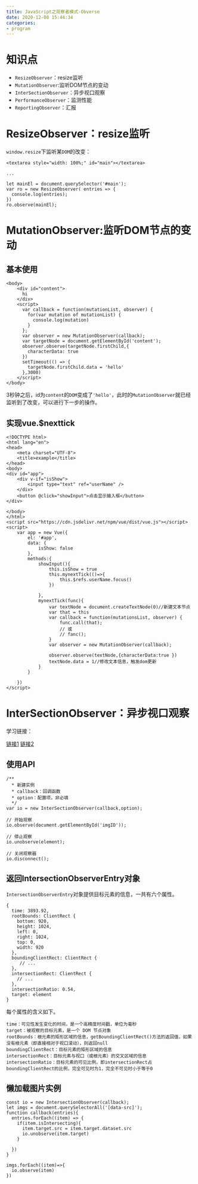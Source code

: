```yaml
---
title: JavaScript之观察者模式-Obverse
date: 2020-12-08 15:44:34
categories: 
- program
---
```


# 知识点

- `ResizeObserver`：resize监听
- `MutationObserver`:监听DOM节点的变动
- `InterSectionObserver`：异步视口观察
- `PerformanceObserver`：监测性能
- `ReportingObserver`：汇报


# ResizeObserver：resize监听

`window.resize`下监听某`DOM`的改变：

```
<textarea style="width: 100%;" id="main"></textarea>

...

let mainEl = document.querySelector('#main');
var ro = new ResizeObserver( entries => {
  console.log(entries);
})
ro.observe(mainEl);
```

# MutationObserver:监听DOM节点的变动

## 基本使用

```
<body>
    <div id="content">
      hi
    </div>
    <script>
      var callback = function(mutationList, observer) {
        for(var mutation of mutationList) {
          console.log(mutation)
        }
      };
      var observer = new MutationObserver(callback);
      var targetNode = document.getElementById('content');
      observer.observe(targetNode.firstChild,{
        characterData: true
      })
      setTimeout(() => {
        targetNode.firstChild.data = 'hello'
      },3000)
    </script>
</body>
```

3秒钟之后，id为`content`的`DOM`变成了`'hello'`，此时的`MutationObserver`就已经监听到了改变，可以进行下一步的操作。

## 实现vue.$nexttick

```
<!DOCTYPE html>
<html lang="en">
<head>
    <meta charset="UTF-8">
    <title>example</title>
</head>
<body>
<div id="app">
    <div v-if="isShow">
        <input type="text" ref="userName" />
    </div>
    <button @click="showInput">点击显示输入框</button>
</div>

</body>
</html>
<script src="https://cdn.jsdelivr.net/npm/vue/dist/vue.js"></script>
<script>
    var app = new Vue({
        el: '#app',
        data: {
            isShow: false
        },
        methods:{
            showInput(){
                this.isShow = true
                this.mynextTick(()=>{
                    this.$refs.userName.focus()
                })

            },
            mynextTick(func){
                var textNode = document.createTextNode(0)//新建文本节点
                var that = this
                var callback = function(mutationsList, observer) {
                    func.call(that);
                    // 或
                    // fanc();
                }
                var observer = new MutationObserver(callback);

                observer.observe(textNode,{characterData:true })
                textNode.data = 1//修改文本信息，触发dom更新
            }
        }

    })
</script>
```

# InterSectionObserver：异步视口观察

学习链接：

[链接1](http://www.ruanyifeng.com/blog/2016/11/intersectionobserver_api.html)
[链接2](https://www.jianshu.com/p/84a86e41eb2b)

## 使用API

```
/**
  * 新建实例
  * callback：回调函数
  * option：配置项，非必填
  */
var io = new InterSectionObserver(callback,option);

// 开始观察
io.observe(document.getElementById('imgID'));

// 停止观察
io.unobserve(element);

// 关闭观察器
io.disconnect();
```

## 返回IntersectionObserverEntry对象

`IntersectionObserverEntry`对象提供目标元素的信息，一共有六个属性。

```
{
  time: 3893.92,
  rootBounds: ClientRect {
    bottom: 920,
    height: 1024,
    left: 0,
    right: 1024,
    top: 0,
    width: 920
  },
  boundingClientRect: ClientRect {
     // ...
  },
  intersectionRect: ClientRect {
    // ...
  },
  intersectionRatio: 0.54,
  target: element
}
```

每个属性的含义如下。

```
time：可见性发生变化的时间，是一个高精度时间戳，单位为毫秒
target：被观察的目标元素，是一个 DOM 节点对象
rootBounds：根元素的矩形区域的信息，getBoundingClientRect()方法的返回值，如果没有根元素（即直接相对于视口滚动），则返回null
boundingClientRect：目标元素的矩形区域的信息
intersectionRect：目标元素与视口（或根元素）的交叉区域的信息
intersectionRatio：目标元素的可见比例，即intersectionRect占boundingClientRect的比例，完全可见时为1，完全不可见时小于等于0
```

## 懒加载图片实例

```
const io = new IntersectionObserver(callback);
let imgs = document.querySelectorAll('[data-src]');
function callback(entries){
  entries.forEach((item) => {
    if(item.isIntersecting){
      item.target.src = item.target.dataset.src
      io.unobserve(item.target)
    }

  })
}

imgs.forEach((item)=>{
  io.observe(item)
})
```
